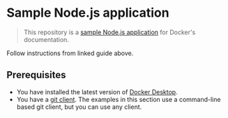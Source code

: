 # Sample Node.js application

>This repository is a [sample Node.js application](https://docs.docker.com/language/nodejs/containerize/) for Docker's documentation.

Follow instructions from linked guide above.

## Prerequisites

- You have installed the latest version of [Docker Desktop](https://docs.docker.com/get-docker/).
- You have a [git client](https://git-scm.com/downloads). The examples in this section use a command-line based git client, but you can use any client.
